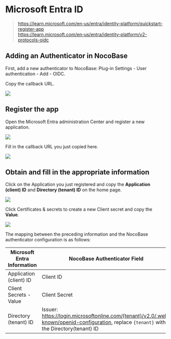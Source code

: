 # Microsoft Entra ID

> https://learn.microsoft.com/en-us/entra/identity-platform/quickstart-register-app  
> https://learn.microsoft.com/en-us/entra/identity-platform/v2-protocols-oidc

## Adding an Authenticator in NocoBase

First, add a new authenticator to NocoBase: Plug-in Settings - User authentication - Add - OIDC.

Copy the callback URL.

![](https://static-docs.nocobase.com/202412021504114.png)

## Register the app

Open the Microsoft Entra administration Center and register a new application.

![](https://static-docs.nocobase.com/202412021506837.png)

Fill in the callback URL you just copied here.

![](https://static-docs.nocobase.com/202412021520696.png)

## Obtain and fill in the appropriate information

Click on the Application you just registered and copy the **Application (client) ID** and **Directory (tenant) ID** on the home page.

![](https://static-docs.nocobase.com/202412021522063.png)

Click Certificates & secrets to create a new Client secret and copy the **Value**.

![](https://static-docs.nocobase.com/202412021522846.png)

The mapping between the preceding information and the NocoBase authenticator configuration is as follows:

| Microsoft Entra Information   | NocoBase Authenticator Field                                                                                                               |
| ----------------------------- | ------------------------------------------------------------------------------------------------------------------------------------------- |
| Application (client) ID       | Client ID                                                                                                                                  |
| Client Secrets - Value        | Client Secret                                                                                                                             |
| Directory (tenant) ID         | Issuer:<br />https://login.microsoftonline.com/{tenant}/v2.0/.well-known/openid-configuration, replace `{tenant}` with the Directory(tenant)  ID    |

